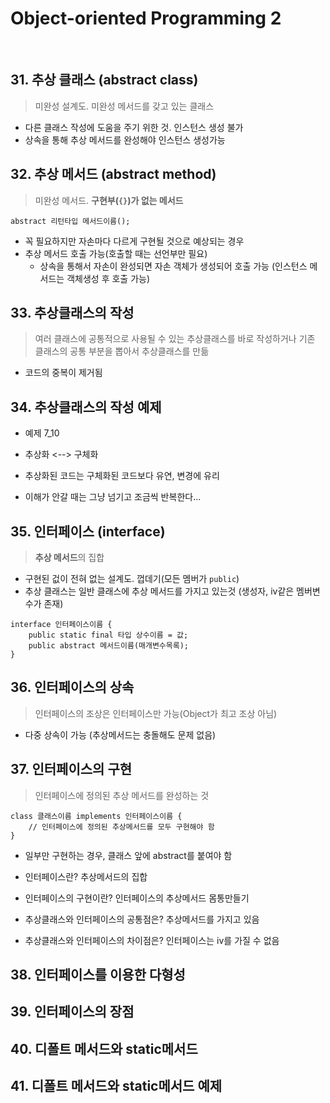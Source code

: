# **Object-oriented Programming 2**
  
<br>
    
## 31. 추상 클래스 (abstract class)
> 미완성 설계도. 미완성 메서드를 갖고 있는 클래스

- 다른 클래스 작성에 도움을 주기 위한 것. 인스턴스 생성 불가
- 상속을 통해 추상 메서드를 완성해야 인스턴스 생성가능

## 32. 추상 메서드 (abstract method)
> 미완성 메서드. **구현부(```{}```)가 없는 메서드**
```
abstract 리턴타입 메서드이름();
```
- 꼭 필요하지만 자손마다 다르게 구현될 것으로 예상되는 경우
- 추상 메서드 호출 가능(호출할 때는 선언부만 필요)
  - 상속을 통해서 자손이 완성되면 자손 객체가 생성되어 호출 가능 (인스턴스 메서드는 객체생성 후 호출 가능)





## 33. 추상클래스의 작성
> 여러 클래스에 공통적으로 사용될 수 있는 추상클래스를 바로 작성하거나 기존 클래스의 공통 부분을 뽑아서 추상클래스를 만듦
- 코드의 중복이 제거됨

## 34. 추상클래스의 작성 예제
- 예제 7_10

- 추상화 <--> 구체화
- 추상화된 코드는 구체화된 코드보다 유연, 변경에 유리
- 이해가 안갈 때는 그냥 넘기고 조금씩 반복한다...






## 35. 인터페이스 (interface)
> **추상 메서드**의 집합
- 구현된 겂이 전혀 없는 설계도. 껍데기(모든 멤버가 ```public```)
- 추상 클래스는 일반 클래스에 추상 메서드를 가지고 있는것 (생성자, iv같은 멤버변수가 존재)
```
interface 인터페이스이름 {
    public static final 타입 상수이름 = 값;
    public abstract 메서드이름(매개변수목록);
}
```

## 36. 인터페이스의 상속
> 인터페이스의 조상은 인터페이스만 가능(Object가 최고 조상 아님)
- 다중 상속이 가능 (추상메서드는 충돌해도 문제 없음)


## 37. 인터페이스의 구현
> 인터페이스에 정의된 추상 메서드를 완성하는 것
```
class 클래스이름 implements 인터페이스이름 {
    // 인터페이스에 정의된 추상메서드를 모두 구현해야 함
}
```
- 일부만 구현하는 경우, 클래스 앞에 abstract를 붙여야 함

- 인터페이스란? 추상메서드의 집합
- 인터페이스의 구현이란? 인터페이스의 추상메서드 몸통만들기
- 추상클래스와 인터페이스의 공통점은? 추상메서드를 가지고 있음
- 추상클래스와 인터페이스의 차이점은? 인터페이스는 iv를 가질 수 없음
  
## 38. 인터페이스를 이용한 다형성
## 39. 인터페이스의 장점
## 40. 디폴트 메서드와 static메서드
## 41. 디폴트 메서드와 static메서드 예제
